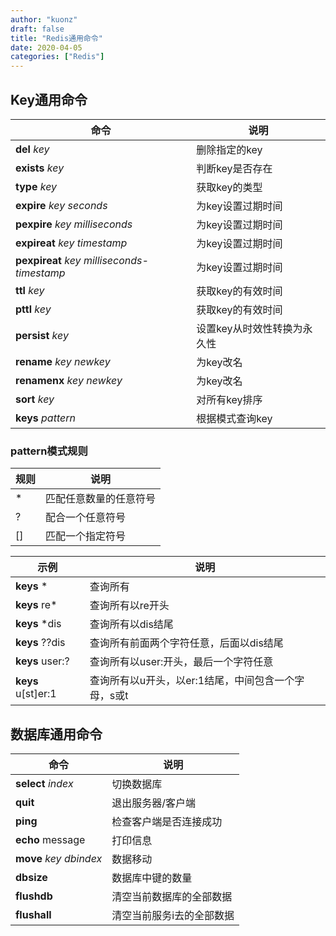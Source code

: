 ```yaml
---
author: "kuonz"
draft: false
title: "Redis通用命令"
date: 2020-04-05
categories: ["Redis"]
---
```


## Key通用命令

| 命令                                       | 说明                        |
| ------------------------------------------ | --------------------------- |
| **del** *key*                              | 删除指定的key               |
| **exists** *key*                           | 判断key是否存在             |
| **type** *key*                             | 获取key的类型               |
| **expire** *key seconds*                   | 为key设置过期时间           |
| **pexpire** *key milliseconds*             | 为key设置过期时间           |
| **expireat** *key timestamp*               | 为key设置过期时间           |
| **pexpireat** *key milliseconds-timestamp* | 为key设置过期时间           |
| **ttl** *key*                              | 获取key的有效时间           |
| **pttl** *key*                             | 获取key的有效时间           |
| **persist** *key*                          | 设置key从时效性转换为永久性 |
| **rename** *key newkey*                    | 为key改名                   |
| **renamenx** *key newkey*                  | 为key改名                   |
| **sort** *key*                             | 对所有key排序               |
| **keys** *pattern*                         | 根据模式查询key             |

### pattern模式规则

| 规则 | 说明                   |
| ---- | ---------------------- |
| *    | 匹配任意数量的任意符号 |
| ?    | 配合一个任意符号       |
| []   | 匹配一个指定符号       |

| 示例               | 说明                                                |
| ------------------ | --------------------------------------------------- |
| **keys** *         | 查询所有                                            |
| **keys** re*       | 查询所有以re开头                                    |
| **keys** *dis      | 查询所有以dis结尾                                   |
| **keys** ??dis     | 查询所有前面两个字符任意，后面以dis结尾             |
| **keys** user:?    | 查询所有以user:开头，最后一个字符任意               |
| **keys** u[st]er:1 | 查询所有以u开头，以er:1结尾，中间包含一个字母，s或t |



## 数据库通用命令

| 命令                   | 说明                      |
| ---------------------- | ------------------------- |
| **select** *index*     | 切换数据库                |
| **quit**               | 退出服务器/客户端         |
| **ping**               | 检查客户端是否连接成功    |
| **echo** message       | 打印信息                  |
| **move** *key dbindex* | 数据移动                  |
| **dbsize**             | 数据库中键的数量          |
| **flushdb**            | 清空当前数据库的全部数据  |
| **flushall**           | 清空当前服务i去的全部数据 |

